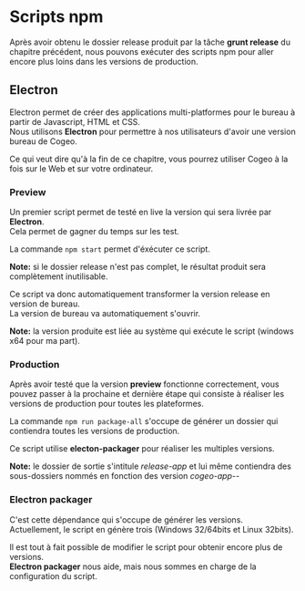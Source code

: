 # Scripts npm

Après avoir obtenu le dossier release produit par la tâche **grunt release** du chapitre précédent, nous pouvons exécuter des scripts npm pour aller encore plus loins dans les versions de production.

## Electron

Electron permet de créer des applications multi-platformes pour le bureau à partir de Javascript, HTML et CSS.  
Nous utilisons **Electron** pour permettre à nos utilisateurs d'avoir une version bureau de Cogeo.

Ce qui veut dire qu'à la fin de ce chapitre, vous pourrez utiliser Cogeo à la fois sur le Web et sur votre ordinateur.

### Preview

Un premier script permet de testé en live la version qui sera livrée par **Electron**.  
Cela permet de gagner du temps sur les test.

La commande `npm start` permet d'éxécuter ce script.  

**Note:** si le dossier release n'est pas complet, le résultat produit sera complètement inutilisable.

Ce script va donc automatiquement transformer la version release en version de bureau.  
La version de bureau va automatiquement s'ouvrir.

**Note:** la version produite est liée au système qui exécute le script (windows x64 pour ma part).

### Production

Après avoir testé que la version **preview** fonctionne correctement, vous pouvez passer à la prochaine et dernière étape qui consiste à réaliser les versions de production pour toutes les plateformes.

La commande `npm run package-all` s'occupe de générer un dossier qui contiendra toutes les versions de production.

Ce script utilise **electon-packager** pour réaliser les multiples versions.

**Note:** le dossier de sortie s'intitule *release-app* et lui même contiendra des sous-dossiers nommés en fonction des version *cogeo-app-<platform>-<arch>*

### Electron packager

C'est cette dépendance qui s'occupe de générer les versions.  
Actuellement, le script en génère trois (Windows 32/64bits et Linux 32bits).

Il est tout à fait possible de modifier le script pour obtenir encore plus de versions.  
**Electron packager** nous aide, mais nous sommes en charge de la configuration du script.
